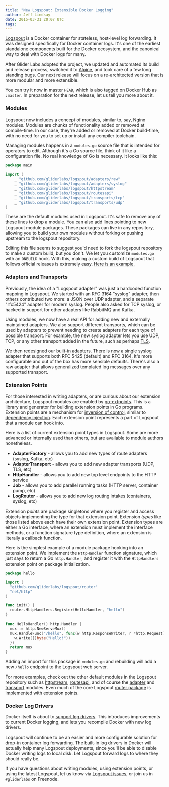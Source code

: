 ```yaml
---
title: "New Logspout: Extensible Docker Logging"
author: Jeff Lindsay
date: 2015-03-31 20:07 UTC
tags:
---
```


[Logspout](https://github.com/gliderlabs/logspout) is a Docker container for stateless, host-level log forwarding. It was designed specifically for Docker container logs. It's one of the earliest standalone components built for the Docker ecosystem, and the canonical way to deal with Docker logs for many.

After Glider Labs adopted the project, we updated and automated its build and release process, switched it to [Alpine](http://gliderlabs.com/blog/2015/03/20/our-minimal-alpine-linux-image-joins-docker-official-images/), and took care of a few long standing bugs. Our next release will focus on a re-architected version that is more modular and more extensible.

You can try it now in master `HEAD`, which is also tagged on Docker Hub as `:master`. In preparation for the next release, let us tell you more about it.

### Modules

Logspout now includes a concept of modules, similar to, say, Nginx modules. Modules are chunks of functionality added or removed at compile-time. In our case, they're added or removed at Docker build-time, with no need for you to set up or install any compiler toolchain.

Managing modules happens in a `modules.go` source file that is intended for operators to edit. Although it's a Go source file, think of it like a configuration file. No real knowledge of Go is necessary. It looks like this:

```go
package main

import (
	_ "github.com/gliderlabs/logspout/adapters/raw"
	_ "github.com/gliderlabs/logspout/adapters/syslog"
	_ "github.com/gliderlabs/logspout/httpstream"
	_ "github.com/gliderlabs/logspout/routesapi"
	_ "github.com/gliderlabs/logspout/transports/tcp"
	_ "github.com/gliderlabs/logspout/transports/udp"
)
```

These are the default modules used in Logspout. It's safe to remove any of these lines to drop a module. You can also add lines pointing to new Logspout module packages. These packages can live in any repository, allowing you to build your own modules without forking or pushing upstream to the logspout repository.

Editing this file seems to suggest you'd need to fork the logspout repository to make a custom build, but you don't. We let you customize `modules.go` with an `ONBUILD` hook. With this, making a custom build of Logspout that follows official releases is extremely easy. [Here is an example.](https://github.com/gliderlabs/logspout/tree/master/custom)

### Adapters and Transports

Previously, the idea of a "Logspout adapter" was just a hardcoded function mapping in Logspout. We started with an RFC 3164 "syslog" adapter, then others contributed two more: a JSON over UDP adapter, and a separate "rfc5424" adapter for modern syslog. People also asked for TCP syslog, or hacked in support for other adapters like RabbitMQ and Kafka.

Using modules, we now have a real API for adding new and externally maintained adapters. We also support different transports, which can be used by adapters to prevent needing to create adapters for each type of possible transport. For example, the new syslog adapter lets you use UDP, TCP, or any other transport added in the future, such as perhaps [TLS](https://github.com/gliderlabs/logspout/blob/master/transports/tls/tls.go).

We then redesigned our built-in adapters. There is now a single syslog adapter that supports both RFC 5425 (default) and RFC 3164. It's more configurable and out of the box has more sensible defaults. There's also a raw adapter that allows generalized templated log messages over any supported transport.

### Extension Points

For those interested in writing adapters, or are curious about our extension architecture, Logspout modules are enabled by [go-extpoints](https://github.com/progrium/go-extpoints). This is a library and generator for building extension points in Go programs. Extension points are a mechanism for [inversion of control](http://en.wikipedia.org/wiki/Inversion_of_control), similar to [dependency injection](http://en.wikipedia.org/wiki/Dependency_injection). Each extension point represents a part of Logspout that a module can hook into.

Here is a list of current extension point types in Logspout. Some are more advanced or internally used than others, but are available to module authors nonetheless.

 * **AdapterFactory** - allows you to add new types of route adapters (syslog, Kafka, etc)
 * **AdapterTransport** - allows you to add new adapter transports (UDP, TLS, etc)
 * **HttpHandler** - allows you to add new top level endpoints to the HTTP service
 * **Job** - allows you to add parallel running tasks (HTTP server, container pump, etc)
 * **LogRouter** - allows you to add new log routing intakes (containers, syslog, etc)

Extension *points* are package singletons where you register and access objects implementing the type for that extension point. Extension *types* like those listed above each have their own extension point. Extension types are either a Go interface, where an extension must implement the interface methods, or a function signature type definition, where an extension is literally a callback function.

Here is the simplest example of a module package hooking into an extension point. We implement the `HttpHandler` function signature, which just says to return a Go `http.Handler`, and register it with the `HttpHandlers` extension point on package initialization.

```go
package hello

import (
  "github.com/gliderlabs/logspout/router"
  "net/http"
)

func init() {
  router.HttpHandlers.Register(HelloHandler, "hello")
}

func HelloHandler() http.Handler {
  mux := http.NewServeMux()
  mux.HandleFunc("/hello", func(w http.ResponseWriter, r *http.Request) {
    w.Write([]byte("Hello!"))
  })
  return mux
}

```

Adding an import for this package in `modules.go` and rebuilding will add a new `/hello` endpoint to the Logspout web server.

For more examples, check out the other default modules in the Logspout repository such as [httpstream](https://github.com/gliderlabs/logspout/tree/master/httpstream), [routesapi](https://github.com/gliderlabs/logspout/tree/master/routesapi), and of course the [adapter](https://github.com/gliderlabs/logspout/tree/master/adapters) and [transport](https://github.com/gliderlabs/logspout/tree/master/transports) modules. Even much of the core Logspout [router package](https://github.com/gliderlabs/logspout/tree/master/router) is implemented with extension points.

### Docker Log Drivers

Docker itself is about to [support log drivers](https://github.com/docker/docker/issues/7195). This introduces improvements to current Docker logging, and lets you recompile Docker with new log drivers.

Logspout will continue to be an easier and more configurable solution for drop-in container log forwarding. The built-in log drivers in Docker will actually help many Logspout deployments, since you'll be able to disable Docker writing logs to local disk. Let Logspout forward logs to where they should really be.

If you have questions about writing modules, using extension points, or using the latest Logspout, let us know via [Logspout issues](https://github.com/gliderlabs/logspout/issues), or join us in `#gliderlabs` on Freenode.
